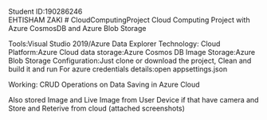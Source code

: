 Student ID:190286246           
EHTISHAM ZAKI
        # CloudComputingProject
Cloud Computing Project with Azure CosmosDB and Azure Blob Storage


Tools:Visual Studio 2019/Azure Data Explorer
Technology:
Cloud Platform:Azure Cloud
data storage:Azure Cosmos DB
Image Storage:Azure Blob Storage
Configuration:Just clone or download the project,
Clean and build it and run
For azure credentials details:open appsettings.json


Working:
CRUD Operations on Data Saving in Azure Cloud


Also stored Image and Live Image from User Device if that have camera and Store and Reterive from cloud (attached screenshots)






